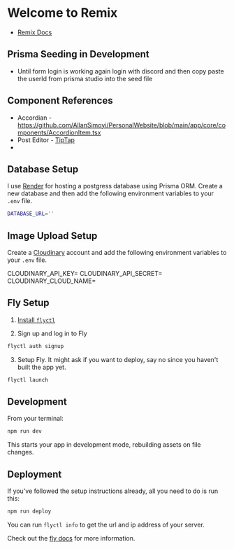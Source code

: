 # Welcome to Remix

- [Remix Docs](https://remix.run/docs)

## Prisma Seeding in Development

- Until form login is working again login with discord and then copy paste the userId from prisma studio into the seed file

## Component References

- Accordian - <https://github.com/AllanSimoyi/PersonalWebsite/blob/main/app/core/components/AccordionItem.tsx>
- Post Editor - [TipTap](https://tiptap.dev/)
- 

## Database Setup

I use [Render](https://render.com/) for hosting a postgress database using Prisma ORM.
Create a new database and then add the following environment variables to your `.env` file.

```sh
DATABASE_URL=''
```

## Image Upload Setup
Create a [Cloudinary](https://cloudinary.com/) account and add the following environment variables to your `.env` file.

CLOUDINARY_API_KEY=
CLOUDINARY_API_SECRET=
CLOUDINARY_CLOUD_NAME=


## Fly Setup

1. [Install `flyctl`](https://fly.io/docs/getting-started/installing-flyctl/)

2. Sign up and log in to Fly

```sh
flyctl auth signup
```

3. Setup Fly. It might ask if you want to deploy, say no since you haven't built the app yet.

```sh
flyctl launch
```

## Development

From your terminal:

```sh
npm run dev
```

This starts your app in development mode, rebuilding assets on file changes.

## Deployment

If you've followed the setup instructions already, all you need to do is run this:

```sh
npm run deploy
```

You can run `flyctl info` to get the url and ip address of your server.

Check out the [fly docs](https://fly.io/docs/getting-started/node/) for more information.

